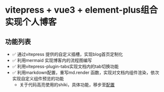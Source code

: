 # vitepress + vue3 + element-plus组合实现个人博客

## 功能列表
- ✅ 通过vitepress 提供的自定义插槽，实现blog首页定制化
- ✅ 利用mermaid 实现博客内的流程图编写
- ✅ 利用vitepress-plugin-tabs实现文档内的tab切换功能
- ✅ 利用markdown配置，重写md.render 函数，实现对文档内组件渲染，依次实现自定义组件预览的功能
    - 关于代码高亮使用的shiki，具体功能，移步至[配置](https://github.com/makai1027/blog/tree/main/docs/.vitepress/plugins)